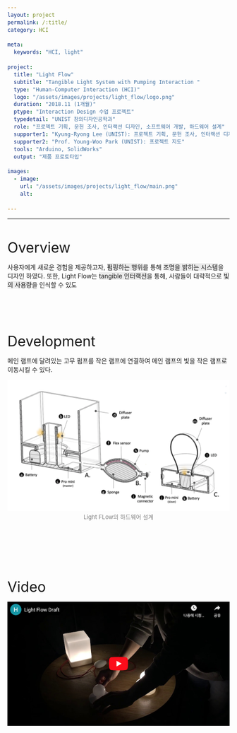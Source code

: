 ```yaml
---
layout: project
permalink: /:title/
category: HCI

meta:
  keywords: "HCI, light"

project:
  title: "Light Flow"
  subtitle: "Tangible Light System with Pumping Interaction "
  type: "Human-Computer Interaction (HCI)"
  logo: "/assets/images/projects/light_flow/logo.png"
  duration: "2018.11 (1개월)"
  ptype: "Interaction Design 수업 프로젝트"
  typedetail: "UNIST 창의디자인공학과"
  role: "프로젝트 기획, 문헌 조사, 인터랙션 디자인, 소프트웨어 개발, 하드웨어 설계"
  supporter1: "Kyung-Ryong Lee (UNIST): 프로젝트 기획, 문헌 조사, 인터랙션 디자인, 하드웨어 설계"
  supporter2: "Prof. Young-Woo Park (UNIST): 프로젝트 지도"
  tools: "Arduino, SolidWorks"
  output: "제품 프로토타입"

images:
  - image:
    url: "/assets/images/projects/light_flow/main.png"
    alt:

---
```

---
<br>

<font size="6em">Overview</font>
<br>

사용자에게 새로운 경험을 제공하고자, <span style="background-color:#EBEBEB">펌핑하는 행위</span>를 통해 <span style="background-color:#EBEBEB">조명을 밝히는 시스템</span>을 디자인 하였다. 또한, Light Flow는 <span style="background-color:#EBEBEB">tangible 인터랙션</span>을 통해, 사람들이 대략적으로 <span style="background-color:#EBEBEB">빛의 사용량</span>을 인식할 수 있도
<br><br><br><br><br><br>


<font size="6em">Development</font>
<br>

메인 램프에 달려있는 고무 펌프를 작은 램프에 연결하여 메인 램프의 빛을 작은 램프로 이동시킬 수 있다.
<br>
<p align="center">
  <img src="/assets/images/projects/light_flow/tech.jpg">
  <br>
  <font size="2em" color="gray">Light FLow의 하드웨어 설계</font>
</p>
<br><br><br><br><br><br>

<font size="6em">Video</font>
<br>

<p align="center">
  <a href="https://youtu.be/fOJDitKY7wA">
  <img src="/assets/images/projects/light_flow/video.png">
  </a>
</p>  
<br><br><br><br><br><br>
